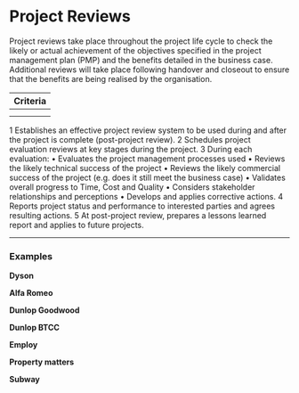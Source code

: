 # Project Reviews
Project reviews take place throughout the project life cycle to check the likely or actual achievement of the objectives specified in the project management plan (PMP) and the benefits detailed in the business case. Additional reviews will take place following handover and closeout to ensure that the benefits are being realised by the organisation. 

|  Criteria |
|---|
|   |
|   |

1 Establishes an effective project review system to be used during and after the project is complete (post-project review).
2 Schedules project evaluation reviews at key stages during the project.
3
During each evaluation:
• Evaluates the project management processes used
• Reviews the likely technical success of the project
• Reviews the likely commercial success of the project (e.g. does it still meet the business case)
• Validates overall progress to Time, Cost and Quality
• Considers stakeholder relationships and perceptions
• Develops and applies corrective actions.
4 Reports project status and performance to interested parties and agrees resulting actions.
5 At post-project review, prepares a lessons learned report and applies to future projects.

<hr>

### Examples

**Dyson**


**Alfa Romeo**


**Dunlop Goodwood**


**Dunlop BTCC**


**Employ**


**Property matters**


**Subway**


